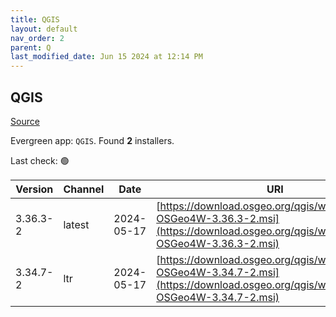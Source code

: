 ```yaml
---
title: QGIS
layout: default
nav_order: 2
parent: Q
last_modified_date: Jun 15 2024 at 12:14 PM
---
```


## QGIS

[Source](https://qgis.org/en/site/index.html)

Evergreen app: `QGIS`. Found **2** installers.

Last check: 🟢

| Version  | Channel | Date       | URI                                                                                                                                    |
| -------- | ------- | ---------- | -------------------------------------------------------------------------------------------------------------------------------------- |
| 3.36.3-2 | latest  | 2024-05-17 | [https://download.osgeo.org/qgis/windows/QGIS-OSGeo4W-3.36.3-2.msi](https://download.osgeo.org/qgis/windows/QGIS-OSGeo4W-3.36.3-2.msi) |
| 3.34.7-2 | ltr     | 2024-05-17 | [https://download.osgeo.org/qgis/windows/QGIS-OSGeo4W-3.34.7-2.msi](https://download.osgeo.org/qgis/windows/QGIS-OSGeo4W-3.34.7-2.msi) |

